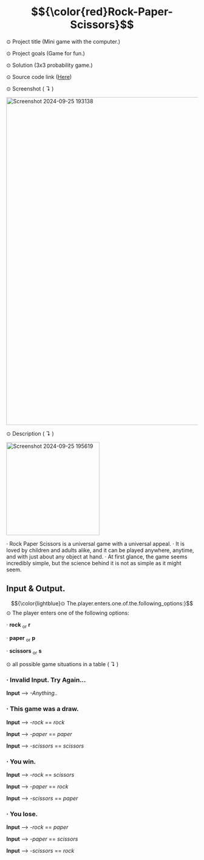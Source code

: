 # $${\color{red}Rock-Paper-Scissors}$$

⊙ Project title (Mini game with the computer.)


⊙ Project goals (Game for fun.)


⊙ Solution (3x3 probability game.)


⊙ Source code link ([Here](https://github.com/TmCsharp/RockPaperScissors/blob/522ada6d26d319e3948bee980201108e3a2649ee/RockPaperScissors.cs#L1))


⊙ Screenshot ( ↴ )


<img width="863" alt="Screenshot 2024-09-25 193138" src="https://github.com/user-attachments/assets/cae36c38-3f89-46f7-a88b-f34b896020f1">



⊙ Description ( ↴ )

<img width="245" alt="Screenshot 2024-09-25 195619" src="https://github.com/user-attachments/assets/f4c17cf7-aeb5-43cb-bf10-4ebf78f945d2">


‧ Rock Paper Scissors is a universal game with a universal appeal. 
‧ It is loved by children and adults alike, and it can be played anywhere, anytime, and with just about any object at hand. 
‧ At first glance, the game seems incredibly simple, but the science behind it is not as simple as it might seem.

## Input & Output.

$${\color{lightblue}⊙ The.player.enters.one.of.the.following_options:}$$
⊙ The player enters one of the following options:

‧ **rock** <sub>or</sub> **r**

‧ **paper** <sub>or</sub> **p**

‧ **scissors** <sub>or</sub> **s**


⊙ all possible game situations in a table ( ↴ )

### ‧ Invalid Input. Try Again...

**Input** --> *-Anything..*


  
### ‧ This game was a draw.

**Input** --> *-rock* == *rock*
  
**Input** --> *-paper* == *paper*
  
**Input** --> *-scissors* == *scissors*


  
### ‧ You win.

**Input** --> *-rock* == *scissors*
  
**Input** --> *-paper* == *rock*
  
**Input** --> *-scissors* == *paper*


  
### ‧ You lose.

**Input** --> *-rock* == *paper*
  
**Input** --> *-paper* == *scissors*
  
**Input** --> *-scissors* == *rock*
